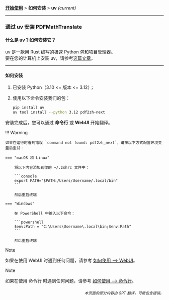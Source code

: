 [**开始使用**](./getting-started.md) > **如何安装** > **uv** _(current)_

---

### 通过 uv 安装 PDFMathTranslate

#### 什么是 uv？如何安装它？

uv 是一款用 Rust 编写的极速 Python 包和项目管理器。
<br>
要在您的计算机上安装 uv，请参考[这篇文章](https://docs.astral.sh/uv/getting-started/installation/)。

---

#### 如何安装

1. 已安装 Python（3.10 <= 版本 <= 3.12）；

2. 使用以下命令安装我们的包：

    ```bash
    pip install uv
    uv tool install --python 3.12 pdf2zh-next
    ```

安装完成后，您可以通过 **命令行** 或 **WebUI** 开始翻译。

!!! Warning

    如果在运行时看到错误 `command not found: pdf2zh_next`，请按以下方式配置环境变量后重试：

    === "macOS 和 Linux"

        将以下内容添加到你的 ~/.zshrc 文件中：

        ```console
        export PATH="$PATH:/Users/Username/.local/bin"
        ```

        然后重启终端

    === "Windows"

        在 PowerShell 中输入以下命令：

        ```powershell
        $env:Path = "C:\Users\Username\.local\bin;$env:Path"
        ```

        然后重启终端

> [!NOTE]
> 如果在使用 WebUI 时遇到任何问题，请参考 [如何使用 --> WebUI](./USAGE_webui.md)。

> [!NOTE]
> 如果在使用 命令行 时遇到任何问题，请参考 [如何使用 --> 命令行](./USAGE_commandline.md)。

<div align="right"> 
<h6><small>本页面的部分内容由 GPT 翻译，可能包含错误。</small></h6>